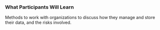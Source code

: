 ### What Participants Will Learn

Methods to work with organizations to discuss how they manage and store their data, and the risks involved.
